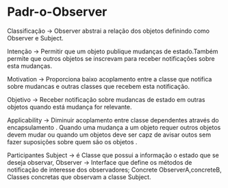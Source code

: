 # Padr-o-Observer

Classificação -> Observer abstrai  a relação  dos objetos definindo  como Observer e Subject.



Intenção -> Permitir  que  um objeto  publique mudanças de estado.Também  permite  que outros objetos se inscrevam  para receber notificações sobre  esta mudanças.



Motivation ->  Proporciona baixo acoplamento  entre a  classe  que notifica sobre  mudancas e outras  classes que recebem  esta  notificação.


Objetivo -> Receber  notificação  sobre mudancas  de estado  em outras objetos quando  está   mudança for  relevante.



Applicability ->  Diminuir  acoplamento  entre classe  dependentes através do  encapsulamento . Quando uma mudança a um  objeto requer  outros  objetos  devem mudar ou quando um objetos deve  ser capz  de avisar  outos  sem fazer suposições sobre  quem são  os objetos .


Participantes
  Subject ->  é Classe que possui a informação  o estado  que se  deseja observar,
  Observer -> Interface  que define  os métodos de notificação  de interesse dos observadores;
  Concrete ObserverA,concreteB, Classes concretas que observam  a classe Subject.

